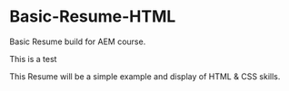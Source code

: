 # Basic-Resume-HTML
Basic Resume build for AEM course.


This is a test 

This Resume will be a simple example and display of HTML & CSS skills.